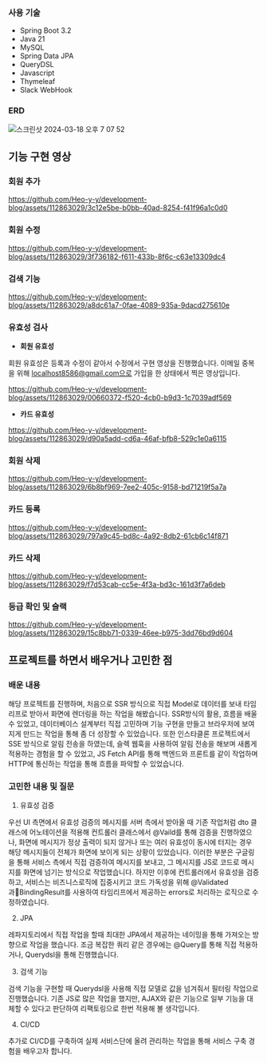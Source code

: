 ### 사용 기술
- Spring Boot 3.2
- Java 21
- MySQL
- Spring Data JPA
- QueryDSL
- Javascript
- Thymeleaf
- Slack WebHook

### ERD

![스크린샷 2024-03-18 오후 7 07 52](https://github.com/Heo-y-y/development-blog/assets/112863029/cd0b2660-63fd-43ea-861c-ce5e93aed94e)

## 기능 구현 영상

### 회원 추가

https://github.com/Heo-y-y/development-blog/assets/112863029/3c12e5be-b0bb-40ad-8254-f41f96a1c0d0

### 회원 수정

https://github.com/Heo-y-y/development-blog/assets/112863029/3f736182-f611-433b-8f6c-c63e13309dc4

### 검색 기능

https://github.com/Heo-y-y/development-blog/assets/112863029/a8dc61a7-0fae-4089-935a-9dacd275610e

### 유효성 검사

- **회원 유효성**

회원 유효성은 등록과 수정이 같아서 수정에서 구현 영상을 진행했습니다. 이메일 중복을 위해 localhost8586@gmail.com으로 가입을 한 상태에서 찍은 영상입니다.

https://github.com/Heo-y-y/development-blog/assets/112863029/00660372-f520-4cb0-b9d3-1c7039adf569

- **카드 유효성**

https://github.com/Heo-y-y/development-blog/assets/112863029/d90a5add-cd6a-46af-bfb8-529c1e0a6115

### 회원 삭제

https://github.com/Heo-y-y/development-blog/assets/112863029/6b8bf969-7ee2-405c-9158-bd71219f5a7a

### 카드 등록

https://github.com/Heo-y-y/development-blog/assets/112863029/797a9c45-bd8c-4a92-8db2-61cb6c14f871

### 카드 삭제

https://github.com/Heo-y-y/development-blog/assets/112863029/f7d53cab-cc5e-4f3a-bd3c-161d3f7a6deb

### 등급 확인 및 슬랙

https://github.com/Heo-y-y/development-blog/assets/112863029/15c8bb71-0339-46ee-b975-3dd76bd9d604

## 프로젝트를 하면서 배우거나 고민한 점

### 배운 내용

해당 프로젝트를 진행하며, 처음으로 SSR 방식으로 직접 Model로 데이터를 보내 타임리프로 받아서 화면에 렌더링을 하는 작업을 해봤습니다. SSR방식의 활용, 흐름을 배울 수 있었고, 데이터베이스 설계부터 직접 고민하며 기능 구현을 만들고 브라우저에 보여지게 만드는 작업을 통해 좀 더 성장할 수 있었습니다.
또한 인스타클론 프로젝트에서 SSE 방식으로 알림 전송을 하였는데, 슬렉 웹훅을 사용하여 알림 전송을 해보며 새롭게 적용하는 경험을 할 수 있었고, JS Fetch API를 통해 백엔드와 프론트를 같이 작업하며 HTTP에 통신하는 작업을 통해 흐름을 파악할 수 있었습니다.

### 고민한 내용 및 질문

1. 유효성 검증

우선 UI 측면에서 유효성 검증의 메시지를 서버 측에서 받아올 때 기존 작업처럼  dto 클래스에 어노테이션을 적용해 컨트롤러 클래스에서 @Vaild를 통해 검증을 진행하였으나, 화면에 메시지가 정상 출력이 되지 않거나 또는 여러 유효성이 동시에 터지는 경우 해당 메시지들이 전체가 화면에 보이게 되는 상황이 있었습니다. 이러한 부분은 구글링을 통해 서비스 측에서 직접 검증하여 메시지를 보내고, 그 메시지를 JS로 코드로 메시지를 화면에 넘기는 방식으로 작업했습니다. 
하지만 이후에 컨트롤러에서 유효성을 검증하고, 서비스는 비즈니스로직에 집중시키고 코드 가독성을 위해 @Validated과BindingResult를 사용하여 타임리프에서 제공하는 errors로 처리하는 로직으로 수정하였습니다.

2. JPA

레파지토리에서 직접 작업을 할때 최대한 JPA에서 제공하는 네이밍을 통해 가져오는 방향으로 작업을 했습니다. 조금 복잡한 쿼리 같은 경우에는 @Query를 통해 직접 적용하거나, Querydsl을 통해 진행했습니다.

3. 검색 기능

검색 기능을 구현할 때 Querydsl을 사용해 직접 모델로 값을 넘겨줘서 필터링 작업으로 진행했습니다. 기존 JS로 많은 작업을 했지만, AJAX와 같은 기능으로 일부 기능을 대체할 수 있다고 판단하여 리팩토링으로 한번 적용해 볼 생각입니다.

4. CI/CD

추가로 CI/CD를 구축하여 실제 서비스단에 올려 관리하는 작업을 통해 서비스 구축 경험을 배우고자 합니다.
